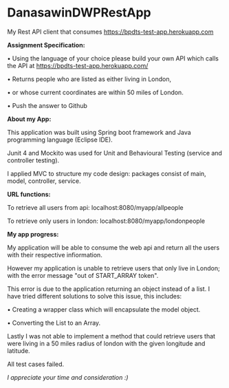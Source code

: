 # DanasawinDWPRestApp
My Rest API client that consumes  https://bpdts-test-app.herokuapp.com 

**Assignment Specification:**

•	Using the language of your choice please build your own API which calls the API at https://bpdts-test-app.herokuapp.com/ 

•	Returns people who are listed as either living in London, 

•	or whose current coordinates are within 50 miles of London. 

•	Push the answer to Github

**About my App:**

This application was built using Spring boot framework and Java programming language (Eclipse IDE).

Junit 4 and Mockito was used for Unit and Behavioural Testing (service and controller testing).

I applied MVC to structure my code design: packages consist of main, model, controller, service.


**URL functions:**

To retrieve all users from api: localhost:8080/myapp/allpeople

To retrieve only users in london: localhost:8080/myapp/londonpeople


**My app progress:**

My application will be able to consume the web api and return all the users with their respective infiormation.

However my application is unable to retrieve users that only live in London; with the error message "out of START_ARRAY token".

This error is due to the application returning an object instead of a list. I have tried different solutions to solve this issue, this includes:

•	Creating a wrapper class which will encapsulate the model object.

•	Converting the List to an Array.


Lastly I was not able to implement a method that could retrieve users that were living in a 50 miles radius of london with the given 
longitude and latitude.

All test cases failed.

*I appreciate your time and consideration :)*
